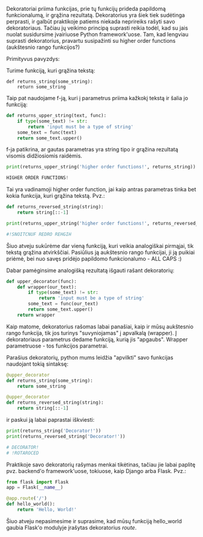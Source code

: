 Dekoratoriai priima funkcijas, prie tų funkcijų prideda papildomą funkcionalumą, 
ir grąžina rezultatą.
Dekoratorius yra šiek tiek sudėtinga perprasti, ir galbūt praktikoje patiems 
niekada neprireiks rašyti savo dekoratoriaus. 
Tačiau jų veikimo principą suprasti reikia todėl, kad
su jais nuolat susidursime įvairiuose Python framework'uose.
Tam, kad lengviau suprasti dekoratorius, pravartu susipažinti su higher order functions
(aukštesnio rango funkcijos?)

Primityvus pavyzdys:

Turime funkciją, kuri grąžina tekstą:

```pythonstub
def returns_string(some_string):
    return some_string
```

Taip pat naudojame f-ją, kuri į parametrus priima kažkokį tekstą ir šalia jo funkciją:

```python
def returns_upper_string(text, func):
    if type(some_text) != str:
        return 'input must be a type of string'
    some_text = func(text)
    return some_text.upper()
```

f-ja patikrina, ar gautas parametras yra string tipo ir grąžina rezultatą 
visomis didžiosiomis raidėmis. 

```python
print(returns_upper_string('higher order functions!', returns_string))

HIGHER ORDER FUNCTIONS!
```

Tai yra vadinamoji higher order function, jai kaip antras parametras tinka bet kokia funkcija, 
kuri grąžina tekstą. Pvz.:

```python
def returns_reversed_string(string):
    return string[::-1]

print(returns_upper_string('higher order functions!', returns_reversed_string))

#!SNOITCNUF REDRO REHGIH
```

Šiuo atveju sukūrėme dar vieną funkciją, kuri veikia analogiškai pirmąjai, 
tik tekstą grąžina atvirkščiai. Pasiūlius ją aukštesnio rango funkcijai, ji ją puikiai priėmė, bei nuo savęs pridėjo 
papildomo funkcionalumo - ALL CAPS :)

Dabar pamėginsime analogišką rezultatą išgauti rašant dekoratorių:

```python
def upper_decorator(func):
    def wrapper(our_text):
        if type(some_text) != str:
            return 'input must be a type of string'
        some_text = func(our_text)
        return some_text.upper()
    return wrapper
```

Kaip matome, dekoratorius rašomas labai panašiai, kaip ir mūsų aukštesnio rango funkcija, 
tik jos turinys "suvyniojamas" į apvalkalą (wrapper). Į dekoratoriaus parametrus dedame funkciją, kurią jis "apgaubs".
Wrapper parametruose - tos funkcijos parametrai. 

Parašius dekoratorių, python mums leidžia "apvilkti" savo funkcijas naudojant tokią sintaksę:
```python
@upper_decorator
def returns_string(some_string):
    return some_string

@upper_decorator
def returns_reversed_string(string):
    return string[::-1]
```
ir paskui ją labai paprastai iškviesti:
```python
print(returns_string('Decorator!'))
print(returns_reversed_string('Decorator!'))

# DECORATOR!
# !ROTAROCED
```

Praktikoje savo dekoratorių rašymas menkai tikėtinas, tačiau jie labai paplitę pvz. backend'o framework'uose, tokiuose, 
kaip Django arba Flask. Pvz.:

```python
from flask import Flask
app = Flask(__name__)

@app.route('/')
def hello_world():
    return 'Hello, World!'
```

Šiuo atveju nepasimesime ir suprasime, kad mūsų funkciją hello_world gaubia Flask'o modulyje įrašytas dekoratorius *route*.
